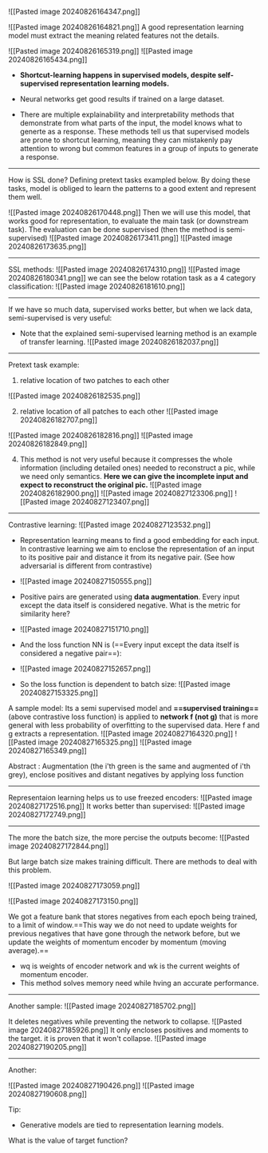 ![[Pasted image 20240826164347.png]]

![[Pasted image 20240826164821.png]]
A good representation learning model must extract the meaning related features not the details.

![[Pasted image 20240826165319.png]]
![[Pasted image 20240826165434.png]]
- **Shortcut-learning happens in supervised models, despite self-supervised representation learning models.**

- Neural networks get good results if trained on a large dataset.
  
- There are multiple explainability and interpretability methods that demonstrate from what parts of the input, the model knows what to generte as a response. These methods tell us that supervised models are prone to shortcut learning, meaning they can mistakenly pay attention to wrong but common features in a group of inputs to generate a response.

----------------

How is SSL done? Defining pretext tasks exampled below. By doing these tasks, model is obliged to learn the patterns to a good extent and represent them well.

![[Pasted image 20240826170448.png]]
Then we will use this model, that works good for representation, to evaluate the main task (or downstream task). The evaluation can be done supervised (then the method is semi-supervised)
![[Pasted image 20240826173411.png]]
![[Pasted image 20240826173635.png]]

----------------------

SSL methods:
![[Pasted image 20240826174310.png]]
![[Pasted image 20240826180341.png]]
we can see the below rotation task as a 4 category classification:
![[Pasted image 20240826181610.png]]

---------------------------------

If we have so much data, supervised works better, but when we lack data, semi-supervised is very useful:

- Note that the explained semi-supervised learning method is an example of transfer learning.
![[Pasted image 20240826182037.png]]

----------------

Pretext task example:

1. relative location of two patches to each other

![[Pasted image 20240826182535.png]]

2. relative location of all patches to each other
![[Pasted image 20240826182707.png]]

![[Pasted image 20240826182816.png]]
![[Pasted image 20240826182849.png]]

4.  This method is not very useful because it compresses the whole information (including detailed ones) needed to reconstruct a pic, while we need only semantics. **Here we can give the incomplete input and expect to reconstruct the original pic.**
![[Pasted image 20240826182900.png]]
![[Pasted image 20240827123306.png]]
![[Pasted image 20240827123407.png]]

---

Contrastive learning:
![[Pasted image 20240827123532.png]]

- Representation learning means to find a good embedding for each input. In contrastive learning we aim to enclose the representation of an input to its positive pair and distance it from its negative pair. (See how adversarial is different from contrastive)
- ![[Pasted image 20240827150555.png]]


- Positive pairs are generated using **data augmentation**.
   Every input except the data itself is considered negative. What is the metric for similarity here?
-  ![[Pasted image 20240827151710.png]]
- And the loss function NN is (==Every input except the data itself is considered a negative pair==):
- ![[Pasted image 20240827152657.png]]
- So the loss function is dependent to batch size:
  ![[Pasted image 20240827153325.png]]

A sample model: Its a semi supervised model and **==supervised training==** (above contrastive loss function) is applied to **network f (not g)** that is more general with less probability of overfitting to the supervised data. Here f and g extracts a representation.
![[Pasted image 20240827164320.png]]
![[Pasted image 20240827165325.png]]
![[Pasted image 20240827165349.png]]

Abstract : Augmentation (the i'th green is the same and augmented of i'th grey), enclose positives and distant negatives by applying loss function

-----------------------------

Representaion learning helps us to use freezed encoders:
![[Pasted image 20240827172516.png]]
It works better than supervised:
![[Pasted image 20240827172749.png]]


---------------------------

The more the batch size, the more percise the outputs become:
![[Pasted image 20240827172844.png]]

But large batch size makes training difficult. There are methods to deal with this problem.

![[Pasted image 20240827173059.png]]

![[Pasted image 20240827173150.png]]

We got a feature bank that stores negatives from each epoch being trained, to a limit of window.==This way we do not need to update weights for previous negatives that have gone through the network before, but we update the weights of momentum encoder by momentum (moving average).==

- wq is weights of encoder network and wk is the current weights of momentum encoder.
- This method solves memory need while hving an accurate performance.

----------------------

Another sample:
![[Pasted image 20240827185702.png]]

It deletes negatives while preventing the network to collapse.
![[Pasted image 20240827185926.png]]
It only encloses positives and moments to the target. it is proven that it won't collapse.
![[Pasted image 20240827190205.png]]

---
Another:

![[Pasted image 20240827190426.png]]
![[Pasted image 20240827190608.png]]

Tip:
- Generative models are tied to representation learning models.

What is the value of target function?